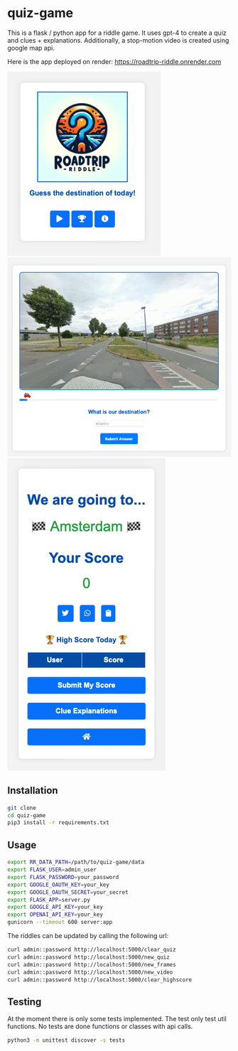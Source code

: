 # quiz-game

This is a flask / python app for a riddle game. It uses gpt-4 to create a quiz and clues + explanations. Additionally, 
a stop-motion video is created using google map api. 

Here is the app deployed on render: https://roadtrip-riddle.onrender.com

<img src="misc/home_page.png">
<img src="misc/quiz_page.png">
<img src="misc/score_page.png">


## Installation
```bash
git clone
cd quiz-game
pip3 install -r requirements.txt
```

## Usage
```bash
export RR_DATA_PATH=/path/to/quiz-game/data
export FLASK_USER=admin_user
export FLASK_PASSWORD=your_password
export GOOGLE_OAUTH_KEY=your_key
export GOOGLE_OAUTH_SECRET=your_secret
export FLASK_APP=server.py
export GOOGLE_API_KEY=your_key
export OPENAI_API_KEY=your_key
gunicorn --timeout 600 server:app
```

The riddles can be updated by calling the following url:
```bash
curl admin::password http://localhost:5000/clear_quiz
curl admin::password http://localhost:5000/new_quiz
curl admin::password http://localhost:5000/new_frames
curl admin::password http://localhost:5000/new_video
curl admin::password http://localhost:5000/clear_highscore 
```

## Testing
At the moment there is only some tests implemented. The test only test util functions. No tests are done functions or 
classes with api calls. 

```bash
python3 -m unittest discover -s tests
```

